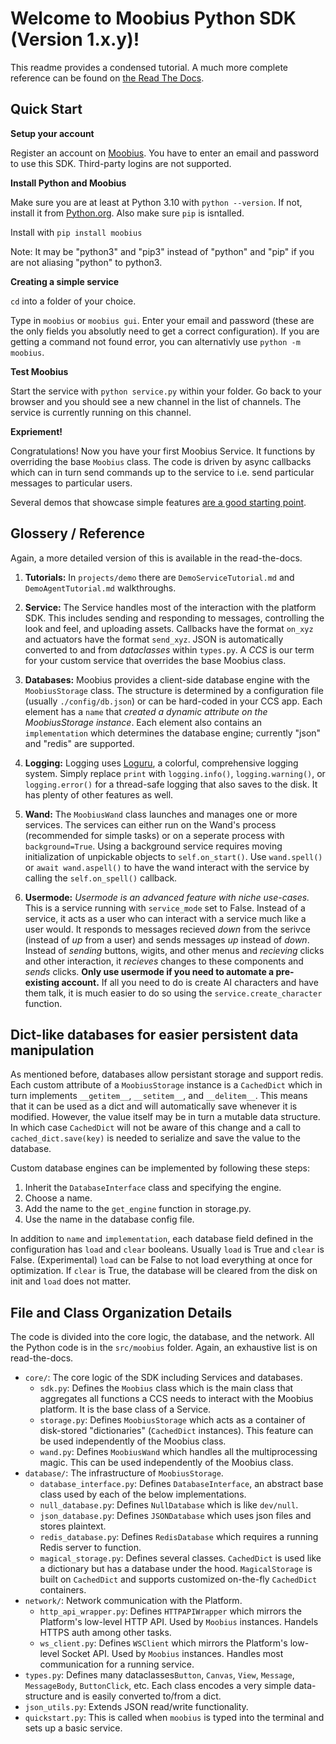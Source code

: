 # Welcome to Moobius Python SDK (Version 1.x.y)!

This readme provides a condensed tutorial. A much more complete reference can be found on [the Read The Docs](https://moobius.readthedocs.io/en/stable/).

## Quick Start

**Setup your account**

Register an account on [Moobius](http://www.moobius.ai). You have to enter an email and password to use this SDK. Third-party logins are not supported.

**Install Python and Moobius**

Make sure you are at least at Python 3.10 with `python --version`. If not, install it from [Python.org](https://www.python.org/downloads/). Also make sure `pip` is isntalled.

Install with `pip install moobius`

Note: It may be "python3" and "pip3" instead of "python" and "pip" if you are not aliasing "python" to python3.

**Creating a simple service**

`cd` into a folder of your choice.

Type in `moobius` or `moobius gui`. Enter your email and password (these are the only fields you absolutly need to get a correct configuration). If you are getting a command not found error, you can alternativly use `python -m moobius`.

**Test Moobius**

Start the service with `python service.py` within your folder. Go back to your browser and you should see a new channel in the list of channels. The service is currently running on this channel.

**Expriement!**

Congratulations! Now you have your first Moobius Service. It functions by overriding the base `Moobius` class. The code is driven by async callbacks which can in turn send commands up to the service to i.e. send particular messages to particular users.

Several demos that showcase simple features [are a good starting point](https://github.com/groupultra/Public-CCS-demos).

## Glossery / Reference

Again, a more detailed version of this is available in the read-the-docs.

1. **Tutorials:** In `projects/demo` there are `DemoServiceTutorial.md` and `DemoAgentTutorial.md` walkthroughs.

2. **Service:** The Service handles most of the interaction with the platform SDK. This includes sending and responding to messages, controlling the look and feel, and uploading assets. Callbacks have the format `on_xyz` and actuators have the format `send_xyz`. JSON is automatically converted to and from *dataclasses* within `types.py`. A *CCS* is our term for your custom service that overrides the base Moobius class.

3. **Databases:** Moobius provides a client-side database engine with the `MoobiusStorage` class. The structure is determined by a configuration file (usually `./config/db.json`) or can be hard-coded in your CCS app. Each element has a `name` that *created a dynamic attribute on the MoobiusStorage instance*. Each element also contains an `implementation` which determines the database engine; currently "json" and "redis" are supported.

4. **Logging:** Logging uses [Loguru](https://loguru.readthedocs.io/en/stable/), a colorful, comprehensive logging system. Simply replace `print` with `logging.info()`, `logging.warning()`, or `logging.error()` for a thread-safe logging that also saves to the disk. It has plenty of other features as well.

5. **Wand:** The `MoobiusWand` class launches and manages one or more services. The services can either run on the Wand's process (recommended for simple tasks) or on a seperate process with `background=True`. Using a background service requires moving initialization of unpickable objects to `self.on_start()`. Use `wand.spell()` or `await wand.aspell()` to have the wand interact with the service by calling the `self.on_spell()` callback.

6. **Usermode:** *Usermode is an advanced feature with niche use-cases.* This is a service running with `service_mode` set to False. Instead of a service, it acts as a user who can interact with a service much like a user would. It responds to messages recieved *down* from the serivce (instead of *up* from a user) and sends messages *up* instead of *down*. Instead of *sending* buttons, wigits, and other menus and *recieving* clicks and other interaction, it *recieves* changes to these components and *sends* clicks. **Only use usermode if you need to automate a pre-existing account.** If all you need to do is create AI characters and have them talk, it is much easier to do so using the `service.create_character` function.

## Dict-like databases for easier persistent data manipulation

As mentioned before, databases allow persistant storage and support redis. Each custom attribute of a `MoobiusStorage` instance is a `CachedDict` which in turn implements `__getitem__`, `__setitem__`, and `__delitem__`. This means that it can be used as a dict and will automatically save whenever it is modified. However, the value itself may be in turn a mutable data structure. In which case `CachedDict` will not be aware of this change and a call to `cached_dict.save(key)` is needed to serialize and save the value to the database.

Custom database engines can be implemented by following these steps:
1. Inherit the `DatabaseInterface` class and specifying the engine.
2. Choose a name.
3. Add the name to the `get_engine` function in storage.py.
4. Use the name in the database config file.

In addition to `name` and `implementation`, each database field defined in the configuration has `load` and `clear` booleans. Usually `load` is True and `clear` is False. (Experimental) `load` can be False to not load everything at once for optimization. If `clear` is True, the database will be cleared from the disk on init and `load` does not matter.

## File and Class Organization Details

The code is divided into the core logic, the database, and the network. All the Python code is in the `src/moobius` folder. Again, an exhaustive list is on read-the-docs.

- `core/`: The core logic of the SDK including Services and databases.
   - `sdk.py`: Defines the `Moobius` class which is the main class that aggregates all functions a CCS needs to interact with the Moobius platform. It is the base class of a Service.
   - `storage.py`: Defines `MoobiusStorage` which acts as a container of disk-stored "dictionaries" (`CachedDict` instances). This feature can be used independently of the Moobius class.
   - `wand.py`: Defines `MoobiusWand` which handles all the multiprocessing magic. This can be used independently of the Moobius class.
- `database/`: The infrastructure of `MoobiusStorage`.
   - `database_interface.py`: Defines `DatabaseInterface`, an abstract base class used by each of the below implementations.
   - `null_database.py`: Defines `NullDatabase` which is like `dev/null`.
   - `json_database.py`: Defines `JSONDatabase` which uses json files and stores plaintext.
   - `redis_database.py`: Defines `RedisDatabase` which requires a running Redis server to function.
   - `magical_storage.py`: Defines several classes. `CachedDict` is used like a dictionary but has a database under the hood. `MagicalStorage` is built on `CachedDict` and supports customized on-the-fly `CachedDict` containers.
- `network/`: Network communication with the Platform.
   - `http_api_wrapper.py`: Defines `HTTPAPIWrapper` which mirrors the Platform's low-level HTTP API. Used by `Moobius` instances. Handels HTTPS auth among other tasks.
   - `ws_client.py`: Defines `WSClient` which mirrors the Platform's low-level Socket API. Used by `Moobius` instances. Handles most communication for a running service.
- `types.py`: Defines many dataclasses`Button`, `Canvas`, `View`, `Message`, `MessageBody`, `ButtonClick`, etc. Each class encodes a very simple data-structure and is easily converted to/from a dict.
- `json_utils.py`: Extends JSON read/write functionality.
- `quickstart.py`: This is called when `moobius` is typed into the terminal and sets up a basic service.
